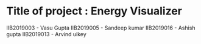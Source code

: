# Title of project : Energy Visualizer 
IIB2019003 - Vasu Gupta
IIB2019005 - Sandeep kumar 
IIB2019016 - Ashish gupta
IIB2019013 - Arvind uikey
